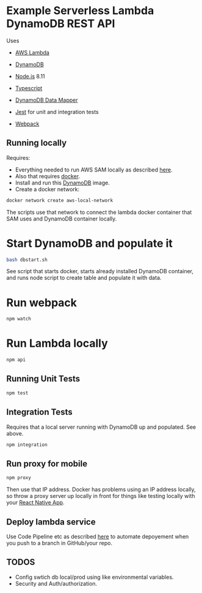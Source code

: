 # Example Serverless Lambda DynamoDB REST API

Uses

-   [AWS Lambda](https://aws.amazon.com/lambda/)
-   [DynamoDB](https://aws.amazon.com/dynamodb/)
-   [Node.js](https://nodejs.org/en/) 8.11
-   [Typescript](https://github.com/awslabs/dynamodb-data-mapper-js)

-   [DynamoDB Data Mapper](https://github.com/awslabs/dynamodb-data-mapper-js)
-   [Jest](https://jestjs.io/) for unit and integration tests
-   [Webpack](https://webpack.js.org/)

## Running locally

Requires:

-   Everything needed to run AWS SAM locally as described [here](https://docs.aws.amazon.com/lambda/latest/dg/test-sam-cli.html).
-   Also that requires [docker](https://www.docker.com/).
-   Install and run this [DynamoDB](https://hub.docker.com/r/cnadiminti/dynamodb-local/) image.
-   Create a docker network:

```sh
docker network create aws-local-network
```

The scripts use that network to connect the lambda docker container that SAM uses and DynamoDB container locally.

# Start DynamoDB and populate it

```sh
bash dbstart.sh
```

See script that starts docker, starts already installed DynamoDB container, and runs node script to create table and populate it with data.

# Run webpack

```sh
npm watch
```

# Run Lambda locally

```sh
npm api
```

## Running Unit Tests

```sh
npm test
```

## Integration Tests

Requires that a local server running with DynamoDB up and populated. See above.

```sh
npm integration
```

## Run proxy for mobile

```sh
npm proxy
```

Then use that IP address. Docker has problems using an IP address locally, so throw a proxy server up locally in front for things like testing locally with your [React Native App](https://github.com/KamiMoon/react-native-movie).

## Deploy lambda service

Use Code Pipeline etc as described [here](https://docs.aws.amazon.com/lambda/latest/dg/automating-deployment.html) to automate depoyement when you push to a branch in GitHub/your repo.

## TODOS

-   Config swtich db local/prod using like environmental variables.
-   Security and Auth/authorization.
